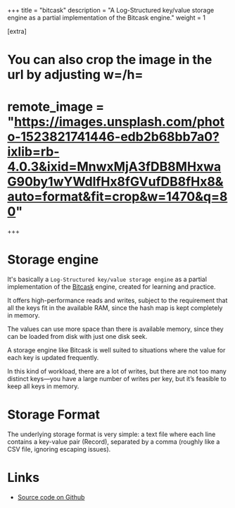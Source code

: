 +++
title = "bitcask"
description = "A Log-Structured key/value storage engine as a partial implementation of the Bitcask engine."
weight = 1

[extra]
# You can also crop the image in the url by adjusting w=/h=
# remote_image = "https://images.unsplash.com/photo-1523821741446-edb2b68bb7a0?ixlib=rb-4.0.3&ixid=MnwxMjA3fDB8MHxwaG90by1wYWdlfHx8fGVufDB8fHx8&auto=format&fit=crop&w=1470&q=80"
+++

# Storage engine

It's basically a `Log-Structured key/value storage engine` as a partial implementation of the <a href="https://docs.riak.com/riak/kv/2.2.3/setup/planning/backend/bitcask/index.html" target="_blank">Bitcask</a> engine, created for learning and practice.

It offers high-performance reads and writes, subject to the requirement that all the keys fit in the available RAM, since the hash map is kept completely in memory.

The values can use more space than there is available memory, since they can be loaded from disk with just one disk seek.

A storage engine like Bitcask is well suited to situations where the value for each key is updated frequently.

In this kind of workload, there are a lot of writes, but there are not too many distinct keys—you have a large number of writes per key, but it’s feasible to keep all keys in memory.

# Storage Format

The underlying storage format is very simple: a text file where each line contains a key-value pair (Record), separated by a comma (roughly like a CSV file, ignoring escaping issues).

# Links

- <a href="https://github.com/mohamedeliwa/bitcask" target="_blank">Source code on Github</a>

<br />
<br />
<br />
